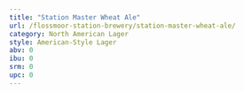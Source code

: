 ```yaml
---
title: "Station Master Wheat Ale"
url: /flossmoor-station-brewery/station-master-wheat-ale/
category: North American Lager
style: American-Style Lager
abv: 0
ibu: 0
srm: 0
upc: 0
---
```


